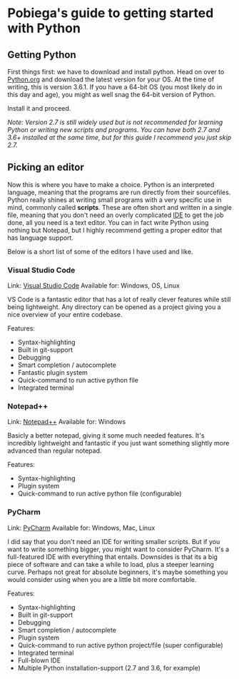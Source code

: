 # Pobiega's guide to getting started with Python

## Getting Python
First things first: we have to download and install python. Head on over to [Python.org](https://www.python.org/downloads/) and download the latest version for your OS. At the time of writing, this is version 3.6.1. If you have a 64-bit OS (you most likely do in this day and age), you might as well snag the 64-bit version of Python.

Install it and proceed.

*Note: Version 2.7 is still widely used but is not recommended for learning Python or writing new scripts and programs. You can have both 2.7 and 3.6+ installed at the same time, but for this guide I recommend you just skip 2.7.*

## Picking an editor
Now this is where you have to make a choice. Python is an interpreted language, meaning that the programs are run directly from their sourcefiles. Python really shines at writing small programs with a very specific use in mind, commonly called __scripts__. These are often short and written in a single file, meaning that you don't need an overly complicated [IDE](https://en.wikipedia.org/wiki/Integrated_development_environment) to get the job done, all you need is a text editor. You can in fact write Python using nothing but Notepad, but I highly recommend getting a proper editor that has language support.

Below is a short list of some of the editors I have used and like.

### Visual Studio Code
Link: [Visual Studio Code](https://code.visualstudio.com/)
Available for: Windows, OS, Linux

VS Code is a fantastic editor that has a lot of really clever features while still being lightweight. Any directory can be opened as a project giving you a nice overview of your entire codebase. 

Features:
* Syntax-highlighting
* Built in git-support
* Debugging
* Smart completion / autocomplete
* Fantastic plugin system
* Quick-command to run active python file
* Integrated terminal

### Notepad++
Link: [Notepad++](https://notepad-plus-plus.org/)
Available for: Windows

Basicly a better notepad, giving it some much needed features. It's incredibly lightweight and fantastic if you just want something slightly more advanced than regular notepad.

Features:
* Syntax-highlighting
* Plugin system
* Quick-command to run active python file (configurable)

### PyCharm
Link: [PyCharm](https://www.jetbrains.com/pycharm/)
Available for: Windows, Mac, Linux

I did say that you don't need an IDE for writing smaller scripts. But if you want to write something bigger, you might want to consider PyCharm. It's a full-featured IDE with everything that entails. Downsides is that its a big piece of software and can take a while to load, plus a steeper learning curve. Perhaps not great for absolute beginners, it's maybe something you would consider using when you are a little bit more comfortable.

Features:
* Syntax-highlighting
* Built in git-support
* Debugging
* Smart completion / autocomplete
* Plugin system
* Quick-command to run active python project/file (super configurable)
* Integrated terminal
* Full-blown IDE
* Multiple Python installation-support (2.7 and 3.6, for example)
